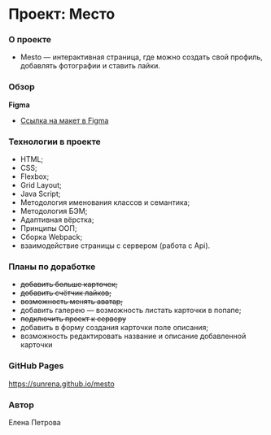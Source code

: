 # Проект: Место

### О проекте
* Mesto — интерактивная страница, где можно создать свой профиль, добавлять фотографии и ставить лайки.

### Обзор

**Figma**
* [Ссылка на макет в Figma](https://www.figma.com/file/2cn9N9jSkmxD84oJik7xL7/JavaScript.-Sprint-4?node-id=0%3A1)

### Технологии в проекте
* HTML;
* CSS;
* Flexbox;
* Grid Layout;
* Java Script;
* Методология именования классов и семантика;
* Методология БЭМ;
* Адаптивная вёрстка;
* Принципы ООП;
* Сборка Webpack;
* взаимодействие страницы с сервером (работа с Api).

### Планы по доработке
* ~~добавить больше карточек;~~
* ~~добавить счётчик лайков;~~
* ~~возможность менять аватар;~~
* добавить галерею — возможность листать карточки в попапе;
* ~~подключить проект к серверу~~
* добавить в форму создания карточки поле описания;
* возможность редактировать название и описание добавленной карточки

### GitHub Pages
https://sunrena.github.io/mesto

### Автор
Елена Петрова